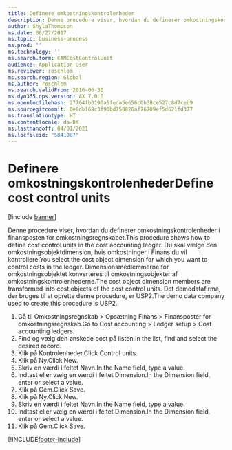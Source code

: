 ```yaml
---
title: Definere omkostningskontrolenheder
description: Denne procedure viser, hvordan du definerer omkostningskontrolenheder i finansposten for omkostningsregnskabet.
author: ShylaThompson
ms.date: 06/27/2017
ms.topic: business-process
ms.prod: ''
ms.technology: ''
ms.search.form: CAMCostControlUnit
audience: Application User
ms.reviewer: roschlom
ms.search.region: Global
ms.author: roschlom
ms.search.validFrom: 2016-06-30
ms.dyn365.ops.version: AX 7.0.0
ms.openlocfilehash: 27764fb3190a5feda5e656c0b38ce527c8d7ceb9
ms.sourcegitcommit: 0e8db169c3f90bd750826af76709ef5d621fd377
ms.translationtype: HT
ms.contentlocale: da-DK
ms.lasthandoff: 04/01/2021
ms.locfileid: "5841087"
---
```

# <a name="define-cost-control-units"></a><span data-ttu-id="6be94-103">Definere omkostningskontrolenheder</span><span class="sxs-lookup"><span data-stu-id="6be94-103">Define cost control units</span></span>

[!include [banner](../../includes/banner.md)]

<span data-ttu-id="6be94-104">Denne procedure viser, hvordan du definerer omkostningskontrolenheder i finansposten for omkostningsregnskabet.</span><span class="sxs-lookup"><span data-stu-id="6be94-104">This procedure shows how to define cost control units in the cost accounting ledger.</span></span> <span data-ttu-id="6be94-105">Du skal vælge den omkostningsobjektdimension, hvis omkostninger i Finans du vil kontrollere.</span><span class="sxs-lookup"><span data-stu-id="6be94-105">You select the cost object dimension for which you want to control costs in the ledger.</span></span> <span data-ttu-id="6be94-106">Dimensionsmedlemmerne for omkostningsobjektet konverteres til omkostningsobjekter af omkostningskontrolenhederne.</span><span class="sxs-lookup"><span data-stu-id="6be94-106">The cost object dimension members are transformed into cost objects of the cost control units.</span></span> <span data-ttu-id="6be94-107">Det demodatafirma, der bruges til at oprette denne procedure, er USP2.</span><span class="sxs-lookup"><span data-stu-id="6be94-107">The demo data company used to create this procedure is USP2.</span></span>

1. <span data-ttu-id="6be94-108">Gå til Omkostningsregnskab > Opsætning Finans > Finansposter for omkostningsregnskab.</span><span class="sxs-lookup"><span data-stu-id="6be94-108">Go to Cost accounting > Ledger setup > Cost accounting ledgers.</span></span>
2. <span data-ttu-id="6be94-109">Find og vælg den ønskede post på listen.</span><span class="sxs-lookup"><span data-stu-id="6be94-109">In the list, find and select the desired record.</span></span>
3. <span data-ttu-id="6be94-110">Klik på Kontrolenheder.</span><span class="sxs-lookup"><span data-stu-id="6be94-110">Click Control units.</span></span>
4. <span data-ttu-id="6be94-111">Klik på Ny.</span><span class="sxs-lookup"><span data-stu-id="6be94-111">Click New.</span></span>
5. <span data-ttu-id="6be94-112">Skriv en værdi i feltet Navn.</span><span class="sxs-lookup"><span data-stu-id="6be94-112">In the Name field, type a value.</span></span>
6. <span data-ttu-id="6be94-113">Indtast eller vælg en værdi i feltet Dimension.</span><span class="sxs-lookup"><span data-stu-id="6be94-113">In the Dimension field, enter or select a value.</span></span>
7. <span data-ttu-id="6be94-114">Klik på Gem.</span><span class="sxs-lookup"><span data-stu-id="6be94-114">Click Save.</span></span>
8. <span data-ttu-id="6be94-115">Klik på Ny.</span><span class="sxs-lookup"><span data-stu-id="6be94-115">Click New.</span></span>
9. <span data-ttu-id="6be94-116">Skriv en værdi i feltet Navn.</span><span class="sxs-lookup"><span data-stu-id="6be94-116">In the Name field, type a value.</span></span>
10. <span data-ttu-id="6be94-117">Indtast eller vælg en værdi i feltet Dimension.</span><span class="sxs-lookup"><span data-stu-id="6be94-117">In the Dimension field, enter or select a value.</span></span>
11. <span data-ttu-id="6be94-118">Klik på Gem.</span><span class="sxs-lookup"><span data-stu-id="6be94-118">Click Save.</span></span>



[!INCLUDE[footer-include](../../../includes/footer-banner.md)]